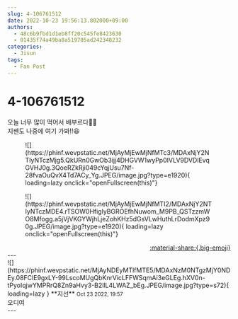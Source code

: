 ```yaml
---
slug: 4-106761512
date: 2022-10-23 19:56:13.802000+09:00
authors:
  - 48c6b9fbd1d1eb8ff20c545fe8423630
  - 01435f74a49ba8a519705ad242348232
categories:
  - Jisun
tags:
  - Fan Post
---
```


# 4-106761512

<div class="post-container" markdown="1">
<div class="content-container md-sidebar__scrollwrap" markdown="1">

오늘 너무 많이 먹어서 배부르다😮‍💨<br>지쎈도 나중에 여기 가봐!!😆
<figure markdown="1">
![](https://phinf.wevpstatic.net/MjAyMjEwMjNfMTc3/MDAxNjY2NTIyNTczMjg5.QkURn0GwOb3ijj4DHGVW1wyPp0IVLV9DVDlEvqGVHJ0g.3QoeRZkRji049cYqjUsu7Nf-28fvaOuQvX4Td7ACy_Yg.JPEG/image.jpg?type=e1920){ loading=lazy onclick="openFullscreen(this)"}
</figure>

<figure markdown="1">
![](https://phinf.wevpstatic.net/MjAyMjEwMjNfMTI2/MDAxNjY2NTIyNTczMDE4.rTSOW0HfiglyBGROEfhNuwom_M9PB_QSTzzmWO8Mfogg.a5jVjVKGYWjhLjeZohKHz5dGsVLwHuthLrDodmXpz90g.JPEG/image.jpg?type=e1920){ loading=lazy onclick="openFullscreen(this)"}
</figure>


</div>
</div>

<div style="text-align: right;" markdown="1">
<a href="https://weverse.io/fromis9/fanpost/4-106761512" style="text-align: right;">:material-share:{.big-emoji}</a>
</div>
---

<div class="comments-container md-sidebar__scrollwrap" markdown="1">
<div class="comment" markdown="1">
<div class='id-container' markdown="1">
![](https://phinf.wevpstatic.net/MjAyNDEyMTlfMTE5/MDAxNzM0NTgzMjY0NDEy.08FClE9gxLY-99LscoMUgQbKnrVicLFFWSqmAi3eGLEg.hXV0n-tPyoIqjwYMPRrQ8Zn9aHvy3-B2llL4LWAZ_bEg.JPEG/image.jpg?type=s72){ loading=lazy }
**<span class="artist">지선</span>** <small>Oct 23 2022, 19:57</small><br>
</div>
<div class='comment-body' markdown="1">
오디여
</div>
</div>
</div>
---
